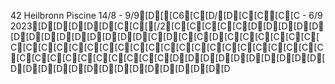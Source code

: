 42 Heilbronn  Piscine 14/8 - 9/9[D[[C6[C[D/[D[C[C[C[C - 6/9 2023[D[D[D[D[D[C[C[[/2[C[C[C[C[C[D[D[D[D[D[D[D[D[D[D[D[D[D[D[C[D[C[C[D[C[C[C[C[C[C[C[C[C[C[C[C[C[C[C[C[C[C[C[C[C[C[C[C[C[C[C[C[C[C[C[C[C[C[C[C[C[D[D[D[D[D[D[D[D[D[D[D[D[D[D[D[D[D[D[D[D[D[D[D[D[D
